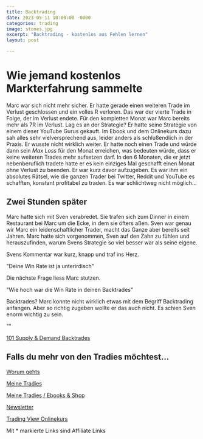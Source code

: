 ```yaml
---
title: Backtrading
date: 2023-05-11 10:00:00 -0000
categories: trading
image: stones.jpg
excerpt: "Backtrading - kostenlos aus Fehlen lernen"
layout: post

---
```


# Wie jemand kostenlos Markterfahrung sammelte

Marc war sich nicht mehr sicher. Er hatte gerade einen weiteren Trade im Verlust geschlossen und ein volles R verloren. Das war der vierte Trade in Folge, der im Verlust endete.
Für den kompletten Monat war Marc bereits mehr als 7R im Verlust.
Lag es an der Strategie? Er hatte seine Strategie von einem dieser YouTube Gurus gekauft.
Im Ebook und dem Onlinekurs dazu sah alles sehr vielversprechend aus, leider anders als schlußendlich in der Praxis.
Er wusste nicht wirklich weiter.
Er hatte noch einen Trade und würde dann sein _Max Loss_ für den Monat erreichen, was bedeuten würde, dass er keine weiteren Trades mehr aufsetzen darf.
In den 6 Monaten, die er jetzt nebenberuflich tradete hatte er es kein einziges Mal geschafft einen Monat ohne Verlust zu beenden.
Er war kurz davor aufzugeben.
Es war ihm ein absolutes Rätsel, wie die ganzen Trader bei Twitter, Reddit und YouTube es schafften, konstant profitabel zu traden. Es war schlichtweg nicht möglich...

## Zwei Stunden später

Marc hatte sich mit Sven verabredet. Sie trafen sich zum Dinner in einem Restaurant bei Marc um die Ecke, in dem sie öfters aßen.
Sven war genau wir Marc ein leidenschaftlicher Trader, macht das Ganze aber bereits seit Jahren.
Marc hatte sich vorgenommen, Sven auf den Zahn zu fühlen und herauszufinden, warum Svens Strategie so viel besser war als seine eigene.

Svens Kommentar war kurz, knapp und traf ins Herz.

"Deine Win Rate ist ja unterirdisch"

Die nächste Frage liess Marc stutzen.

"Wie hoch war die Win Rate in deinen Backtrades"

Backtrades? Marc konnte nicht wirklich etwas mit dem Begriff Backtrading anfangen. Aber so richtig zugeben wollte er das auch nicht.
Es schien Sven enorm wichtig zu sein.

""

[101 Supply & Demand Backtrades](https://www.meinetradies.de/kurse/101-backtrades/amd)

## Falls du mehr von den Tradies möchtest...

[Worum gehts](https://www.meinetradies.de/about)

[Meine Tradies](https://www.meinetradies.de)

[Meine Tradies / Ebooks & Shop ](https://www.meinetradies.de/ebooks)

[Newsletter ](https://www.meinetradies.de/newsletter)

[Trading View Onlinekurs](https://www.meinetradies.de/kurse/tradingview)

<div class="small">Mit * markierte Links sind Affiliate Links</div>


 <a class="button" href="https://twitter.com/tradies4good" rel="noopener noreferrer" target="_blank"><span
                  class="icon"><i class="fab fa-twitter"></i></span></a>
              <a class="button" href="https://www.youtube.com/channel/UCC8gKMvl_C45G82SuAyb4Yw"
                rel="noopener noreferrer" target="_blank"><span class="icon"><i class="fab fa-youtube"></i></span></a>
              <a class="button"
                href="https://join.slack.com/t/tradies-workspace/shared_invite/zt-o2j62ikw-u~UrfFso2fkMj3Ewgff6eQ"
                rel="noopener noreferrer" target="_blank"><span class="icon"><i class="fab fa-slack"></i></span></a>
              <a class="button" href="https://www.instagram.com/meinetradies/" rel="noopener noreferrer"
                target="_blank"><span class="icon"><i class="fab fa-instagram"></i></span></a>
